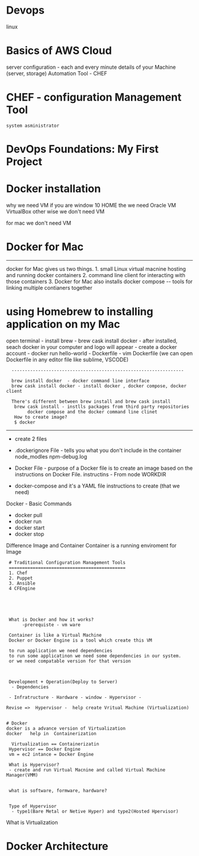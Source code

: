# Devops
  linux
  

# Basics of AWS Cloud
server
configuration - each and every minute details of your Machine (server, storage)
Automation Tool - CHEF




# CHEF - configuration Management Tool
    system asministrator
    


# DevOps Foundations: My First Project

# Docker installation
why we need VM
  if you are window 10  HOME the we need Oracle VM VirtualBox
    other wise we don't need VM
    
 for mac we don't need VM
 
 
 # Docker for Mac
 --------------------
 
 
 docker for Mac gives us two things.
      1. small Linux virtual macnine hosting and running docker containers
      2. command line client for interacting with those containers
      3. Docker for Mac also installs docker compose -- tools for linking multiple contianers together
      
# using Homebrew to installing application on my Mac
open terminal
      - install brew
      - brew cask install docker
      - after installed, seach docker in your computer and logo will appear - create a docker account
      - docker run hello-world
      - Dockerfile
      - vim Dockerfile (we can open Dockerfile in any editor file like sublime, VSCODE)
      
      -----------------------------------------------------------------
      
      brew install docker  - docker command line interface
      brew cask install docker - install docker , docker compose, docker client
      
      There's different between brew install and brew cask install 
       brew cask install - instlls packages from third party repositories
            docker compose and the docker command line clinet
       How to create image?
       $ docker 
            
            
   -------
   - create 2 files
   - .dockerignore File - tells you what you don't include in the container
        node_modles npm-debug.log 
   - Docker File - purpose of a Docker file is to create an image based on the instructions on Docker File.
      instructins - From node  WORKDIR 
   
  - docker-compose and it's a YAML file
      instructions to create (that we need)
      
      
 Docker - Basic Commands
 - docker pull
 - docker run
 - docker start
 - docker stop

Difference Image and Container
Container is a running enviroment for Image



            
     # Traditional Configuration Management Tools
     ============================================
     1. Chef
     2. Puppet
     3. Ansible 
     4 CFEngine
     
     
     
     
     
     What is Docker and how it works?
          -prerequiste - vm ware
          
     Container is like a Virtual Machine
     Docker or Docker Engine is a tool which create this VM
    
     to run application we need dependencies 
     to run some applicatinon we need some dependencies in our system. 
     or we need compatable version for that version
     
     
     
     Development + Operation(Deploy to Server)
      - Dependencies
     
     - Infratructure - Hardware - window - Hypervisor - 
     
    Revise =>  Hypervisor -  help create Vritual Machine (Virtualization)
    
    
    # Docker
    docker is a advance version of Virtualization
    docker   help in  Containerization
     
      Virtualization == Containerizatin
     Hypervisor == Docker Engine 
     vm = ec2 intance = Docker Engine
     
     What is Hypervisor?
     - create and run Virtual Macnine and called Virtual Machine Manager(VMM)
     
     
     what is software, formware, hardware?
     
     
     Type of Hypervisor
      - type1(Bare Metal or Netive Hyper) and type2(Hosted Hpervisor)
      
   What is Virtualization
   
   
     
   # Docker Architecture 
 
 
